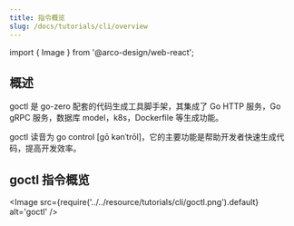 ```yaml
---
title: 指令概览
slug: /docs/tutorials/cli/overview
---
```

import { Image } from '@arco-design/web-react';

## 概述

goctl 是 go-zero 配套的代码生成工具脚手架，其集成了 Go HTTP 服务，Go gRPC 服务，数据库 model，k8s，Dockerfile 等生成功能。

goctl 读音为 go control [ɡō kənˈtrōl]，它的主要功能是帮助开发者快速生成代码，提高开发效率。

## goctl 指令概览

<Image
      src={require('../../resource/tutorials/cli/goctl.png').default}
      alt='goctl'
/>
